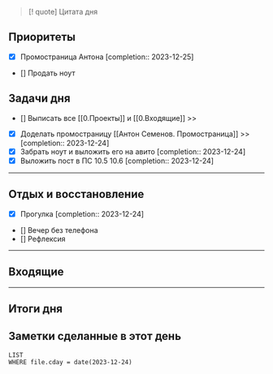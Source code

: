 > [! quote] Цитата дня
> 

## Приоритеты
- [x] Промостраница Антона  [completion:: 2023-12-25]
- [] Продать ноут


## Задачи дня
- [] Выписать все [[0.Проекты]] и [[0.Входящие]] >>
- [x] Доделать промостраницу [[Антон Семенов. Промостраница]] >>  [completion:: 2023-12-24]
- [x] Забрать ноут и выложить его на авито  [completion:: 2023-12-24]
- [x] Выложить пост в ПС 10.5 10.6  [completion:: 2023-12-24]
---
## Отдых и восстановление
- [x] Прогулка  [completion:: 2023-12-24]
- [] Вечер без телефона
- [] Рефлексия
---
## Входящие



---
## Итоги дня





## Заметки сделанные в этот день
```dataview
LIST
WHERE file.cday = date(2023-12-24)
```

